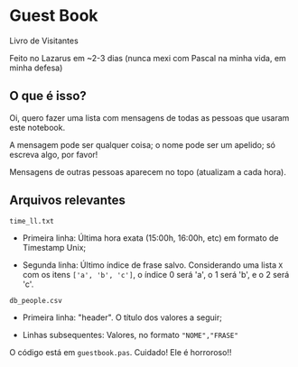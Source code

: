 # Guest Book
Livro de Visitantes

Feito no Lazarus em ~2-3 dias (nunca mexi com Pascal na minha vida, em minha defesa)

## O que é isso?
Oi, quero fazer uma lista com mensagens de todas as pessoas que usaram este notebook.

A mensagem pode ser qualquer coisa; o nome pode ser um apelido; só escreva algo, por favor!

Mensagens de outras pessoas aparecem no topo (atualizam a cada hora).

## Arquivos relevantes

`time_ll.txt`

- Primeira linha: Última hora exata (15:00h, 16:00h, etc) em formato de Timestamp Unix;

- Segunda linha: Último índice de frase salvo. Considerando uma lista `X` com os itens `['a', 'b', 'c']`, o índice 0 será 'a', o 1 será 'b', e o 2 será 'c'.

`db_people.csv`

- Primeira linha: "header". O título dos valores a seguir;

- Linhas subsequentes: Valores, no formato `"NOME","FRASE"`


O código está em `guestbook.pas`. Cuidado! Ele é horroroso!!
